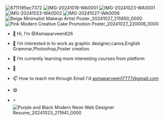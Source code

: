 ![6711195ec7372](https://github.com/user-attachments/assets/489026ea-ee2b-4f68-b222-85395ab51def)
![IMG-20241019-WA0001](https://github.com/user-attachments/assets/68b67a33-6fc7-4891-9e70-08f7fa491294)
![IMG-20241023-WA0001](https://github.com/user-attachments/assets/160d8010-2fc2-4fa1-b6b3-22ac44088774)
![IMG-20241023-WA0002](https://github.com/user-attachments/assets/6dfa68ee-89ab-4b59-8240-2cb3eefe128b)
![IMG-20241027-WA0006](https://github.com/user-attachments/assets/0a184bac-4ba7-4d6a-87e5-8f56141bc46f)
![Beige Minimalist Makeup Artist Poster_20241027_215850_0000](https://github.com/user-attachments/assets/aa537b82-6b53-45b0-876b-bbb471e5858d)
![Pink Modern Creative Cake Promotion Poster_20241027_220006_0000](https://github.com/user-attachments/assets/503167d5-5195-4e9f-8712-c01450e68f75)
- 👋 Hi, I’m @Asmaparveen826
- 👀 I’m interested in to work as graphic designer,canva,English Grammar,Photoshop,Poster creation.
  
- 🌱 I’m currently learning more interesting courses from platform
- 💞️
- 📫 How to reach me through Email I'd asmaparveen17777@gmail.com 
- 😄 
- ⚡ ![Purple and Black Modern Neon Web Designer Resume_20241023_211941_0000](https://github.com/user-attachments/assets/4fdae868-5399-4664-8e2e-ff33e1d68a71)


<!---
Asmaparveen826/Asmaparveen826 is a ✨ special ✨ repository because its `README.md` (this file) appears on your GitHub profile.
You can click the Preview link to take a look at your changes.
--->
